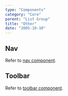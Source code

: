 ```yaml
---
type: "Components"
category: "Core"
parent: "List Group"
title: "Other"
date: "2005-10-10"
---
```


## Nav

Refer to [nav component](/components/core/nav).

## Toolbar

Refer to [toolbar component](/components/core/toolbar).
